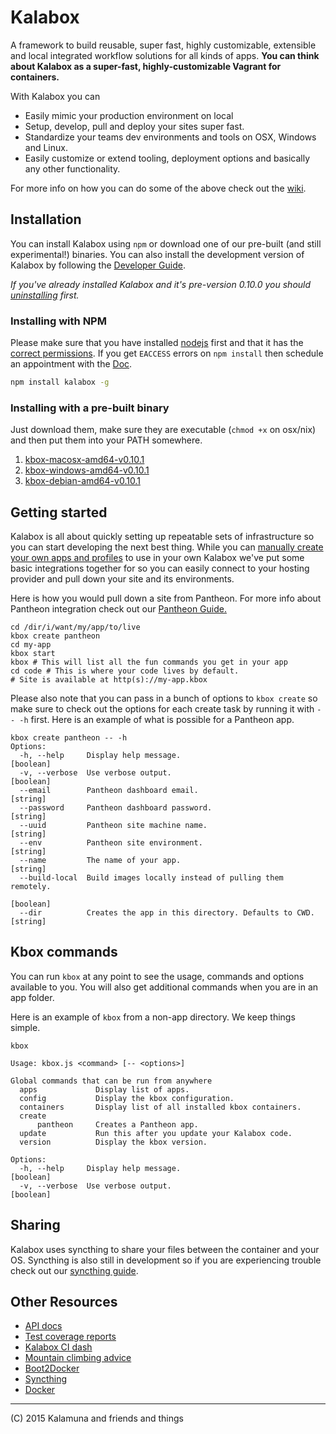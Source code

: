 # Kalabox

A framework to build reusable, super fast, highly customizable, extensible and local integrated workflow solutions for all kinds of apps. **You can think about Kalabox as a super-fast, highly-customizable Vagrant for containers.**

With Kalabox you can

* Easily mimic your production environment on local
* Setup, develop, pull and deploy your sites super fast.
* Standardize your teams dev environments and tools on OSX, Windows and Linux.
* Easily customize or extend tooling, deployment options and basically any other functionality.

For more info on how you can do some of the above check out the [wiki](https://github.com/kalabox/kalabox/wiki).

## Installation

You can install Kalabox using `npm` or download one of our pre-built (and still experimental!) binaries. You can also install the development version of Kalabox by following the [Developer Guide](https://github.com/kalabox/kalabox/wiki/Contribution-Guide).

*If you've already installed Kalabox and it's pre-version 0.10.0 you should
[uninstalling](https://github.com/kalabox/kalabox/wiki/Uninstalling-Kalabox/) first.*

### Installing with NPM

Please make sure that you have installed [nodejs](http://nodejs.org/) first and that it has the [correct permissions](https://docs.npmjs.com/getting-started/fixing-npm-permissions). If you get `EACCESS` errors on `npm install` then schedule an appointment with the [Doc](https://github.com/mattgrill/NPM-Doctor).

```bash
npm install kalabox -g
```

### Installing with a pre-built binary

Just download them, make sure they are executable (`chmod +x` on osx/nix) and then put them into your PATH somewhere.

1. [kbox-macosx-amd64-v0.10.1](https://github.com/kalabox/kalabox/releases/download/v0.10.1/kbox-macosx-amd64-v0.10.1)
2. [kbox-windows-amd64-v0.10.1](https://github.com/kalabox/kalabox/releases/download/v0.10.1/kbox-windows-amd64-v0.10.1.exe)
3. [kbox-debian-amd64-v0.10.1](https://github.com/kalabox/kalabox/releases/download/v0.10.1/kbox-debian-amd64-v0.10.1)

## Getting started

Kalabox is all about quickly setting up repeatable sets of infrastructure so you can start developing the next best thing. While you can [manually create your own apps and profiles](https://github.com/kalabox/kalabox/wiki/Creating-custom-apps) to use in your own Kalabox we've put some basic integrations together for so you can easily connect to your hosting provider and pull down your site and its environments.

Here is how you would pull down a site from Pantheon. For more info about Pantheon integration check out our [Pantheon Guide.](https://github.com/kalabox/kalabox/wiki/Pantheon-Guide)

```
cd /dir/i/want/my/app/to/live
kbox create pantheon
cd my-app
kbox start
kbox # This will list all the fun commands you get in your app
cd code # This is where your code lives by default.
# Site is available at http(s)://my-app.kbox
```

Please also note that you can pass in a bunch of options to `kbox create` so make sure to check out the options for each create task by running it with `-- -h` first. Here is an example of what is possible for a Pantheon app.

```
kbox create pantheon -- -h
Options:
  -h, --help     Display help message.                                 [boolean]
  -v, --verbose  Use verbose output.                                   [boolean]
  --email        Pantheon dashboard email.                              [string]
  --password     Pantheon dashboard password.                           [string]
  --uuid         Pantheon site machine name.                            [string]
  --env          Pantheon site environment.                             [string]
  --name         The name of your app.                                  [string]
  --build-local  Build images locally instead of pulling them remotely.
                                                                       [boolean]
  --dir          Creates the app in this directory. Defaults to CWD.    [string]
```

## Kbox commands

You can run `kbox` at any point to see the usage, commands and options available to you. You will also get additional commands when you are in an app folder.

Here is an example of `kbox` from a non-app directory. We keep things simple.

```
kbox

Usage: kbox.js <command> [-- <options>]

Global commands that can be run from anywhere
  apps             Display list of apps.
  config           Display the kbox configuration.
  containers       Display list of all installed kbox containers.
  create       
      pantheon     Creates a Pantheon app.
  update           Run this after you update your Kalabox code.
  version          Display the kbox version.

Options:
  -h, --help     Display help message.                                 [boolean]
  -v, --verbose  Use verbose output.                                   [boolean]
```

## Sharing

Kalabox uses syncthing to share your files between the container and your OS.
Syncthing is also still in development so if you are experiencing trouble check out our [syncthing guide](https://github.com/kalabox/kalabox/wiki/Syncthing-Guide).

## Other Resources

* [API docs](http://api.kalabox.me/)
* [Test coverage reports](http://coverage.kalabox.me/)
* [Kalabox CI dash](http://ci.kalabox.me/)
* [Mountain climbing advice](https://www.youtube.com/watch?v=tkBVDh7my9Q)
* [Boot2Docker](https://github.com/boot2docker/boot2docker)
* [Syncthing](https://github.com/syncthing/syncthing)
* [Docker](https://github.com/docker/docker)

-------------------------------------------------------------------------------------
(C) 2015 Kalamuna and friends and things


